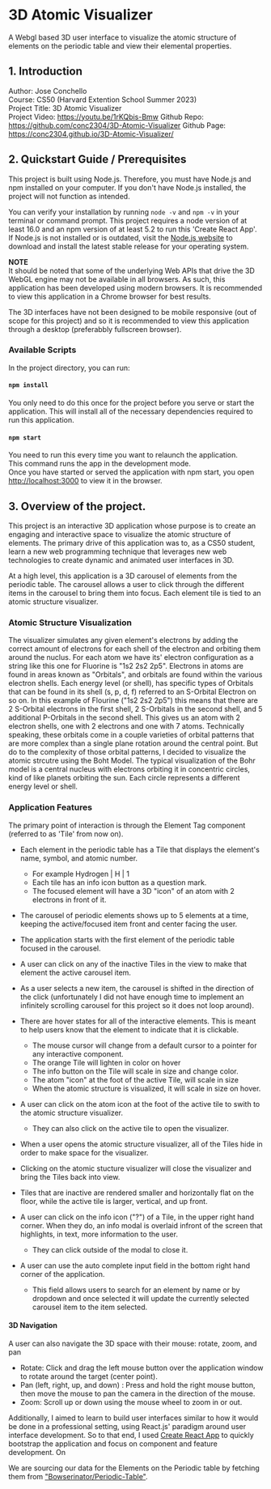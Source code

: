 
# 3D Atomic Visualizer
A Webgl based 3D user interface to visualize the atomic structure of elements on the periodic table and view their elemental properties.

## 1. Introduction
Author: Jose Conchello\
Course:  CS50 (Harvard Extention School Summer 2023)\
Project Title: 3D Atomic Visualizer\
Project Video: https://youtu.be/1rKQbis-Bmw
Github Repo: https://github.com/conc2304/3D-Atomic-Visualizer
Github Page: https://conc2304.github.io/3D-Atomic-Visualizer/  

## 2. Quickstart Guide / Prerequisites
This project is built using Node.js. Therefore, you must have Node.js and npm installed on your computer. If you don't have Node.js installed, the project will not function as intended.

You can verify your installation by running `node -v` and `npm -v` in your terminal or command prompt. This project requires a node version of at least 16.0 and an npm version of at least 5.2 to run this 'Create React App'. If Node.js is not installed or is outdated, visit the [Node.js website](https://nodejs.org/) to download and install the latest stable release for your operating system.

**NOTE** \
It should be noted that some of the underlying Web APIs that drive the 3D WebGL engine may not be available in all browsers.  As such, this application has been developed using modern browsers.  It is recommended to view this application in a Chrome browser for best results.

The 3D interfaces have not been designed to be mobile responsive (out of scope for this project) and so it is recommended to view this application through a desktop (preferabbly fullscreen browser).

### Available Scripts

In the project directory, you can run:

#### `npm install`
You only need to do this once for the project before you serve or start the application.  This will install all of the necessary dependencies required to run this application.

#### `npm start`
You need to run this every time you want to relaunch the application.\
This command runs the app in the development mode.\
Once you have started or served the application with npm start, you open [http://localhost:3000](http://localhost:3000) to view it in the browser.

## 3. Overview of the project.
This project is an interactive 3D application whose purpose is to create an engaging and interactive space to visualize the atomic structure of elements. The primary drive of this application was to, as a CS50 student, learn a new web programming technique that leverages new web technologies to create dynamic and animated user interfaces in 3D. 

At a high level, this application is a 3D carousel of elements from the periodic table. The carousel allows a user to click through the different items in the carousel to bring them into focus. Each element tile is tied to an atomic structure visualizer.  

### Atomic Structure Visualization
The visualizer simulates any given element's electrons by adding the correct amount of electrons for each shell of the electron and orbiting them around the nuclus. For each atom we have its' electron configuration as a string like this one for Fluorine is "1s2 2s2 2p5". Electrons in atoms are found in areas known as "Orbitals", and orbitals are found within the various electron shells. Each energy level (or shell), has specific types of Orbitals that can be found in its shell  (s, p, d, f) referred to an S-Orbital Electron on so on. In this example of Flourine ("1s2 2s2 2p5") this means that there are 2 S-Orbital electrons in the first shell, 2 S-Orbitals in the second shell, and 5 additional P-Orbitals in the second shell. This gives us an atom with 2 electron shells, one with 2 electrons and one with 7 atoms. Technically speaking, these orbitals come in a couple varieties of orbital patterns that are more complex than a single plane rotation around the central point. But do to the complexity of those orbital patterns, I decided to visualize the atomic strcutre using the Boht Model.  The typical visualization of the Bohr model is a central nucleus with electrons orbiting it in concentric circles, kind of like planets orbiting the sun. Each circle represents a different energy level or shell.

### Application Features
The primary point of interaction is through the Element Tag component (referred to as 'Tile' from now on).

- Each element in the periodic table has a Tile that displays the element's name, symbol, and atomic number. 
  - For example Hydrogen | H | 1
  - Each tile has an info icon button as a question mark.
  - The focused element will have a 3D "icon" of an atom with 2 electrons in front of it.
  
- The carousel of periodic elements shows up to 5 elements at a time, keeping the active/focused item front and center facing the user. 
  
- The application starts with the first element of the periodic table focused in the carousel.
  
- A user can click on any of the inactive Tiles in the view to make that element the active carousel item.
  
- As a user selects a new item, the carousel is shifted in the direction of the click (unfortunately I did not have enough time to implement an infinitely scrolling carousel for this project so it does not loop around).

- There are hover states for all of the interactive elements. This is meant to help users know that the element to indicate that it is clickable.
  - The mouse cursor will change from a default cursor to a pointer for any interactive component.
  - The orange Tile will lighten in color on hover 
  - The info button on the Tile will scale in size and change color.
  - The atom "icon" at the foot of the active Tile, will scale in size
  - When the atomic structure is visualized, it will scale in size on hover.

- A user can click on the atom icon at the foot of the active tile to swith to the atomic structure visualizer. 
  - They can also click on the active tile to open the visualizer.
- When a user opens the atomic structure visualizer, all of the Tiles hide in order to make space for the visualizer.
- Clicking on the atomic stucture visualizer will close the visualizer and bring the Tiles back into view.

- Tiles that are inactive are rendered smaller and horizontally flat on the floor, while the active tile is larger, vertical, and up front.

- A user can click on the info icon ("?") of a Tile, in the upper right hand corner.  When they do, an info modal is overlaid infront of the screen that highlights, in text, more information to the user.
  - They can click outside of the modal to close it.

- A user can use the auto complete input field in the bottom right hand corner of the application.
  - This field allows users to search for an element by name or by dropdown and once selected it will update the currently selected carousel item to the item selected.

#### 3D Navigation
 A user can also navigate the 3D space with their mouse: rotate, zoom, and pan
  - Rotate: Click and drag the left mouse button over the application window to rotate around the target (center point).
  - Pan (left, right, up, and down) : Press and hold the right mouse button, then move the mouse to pan the camera in the direction of the mouse.
  - Zoom: Scroll up or down using the mouse wheel to zoom in or out.




Additionally, I aimed to learn to build user interfaces similar to how it would be done in a professional setting, using React.js' paradigm around user interface development. So to that end, I used [Create React App](https://create-react-app.dev/) to quickly bootstrap the application and focus on component and feature development. On 

 We are sourcing our data for the Elements on the Periodic table by fetching them from ["Bowserinator/Periodic-Table"](https://raw.githubusercontent.com/Bowserinator/Periodic-Table-JSON/master/PeriodicTableJSON.json).


